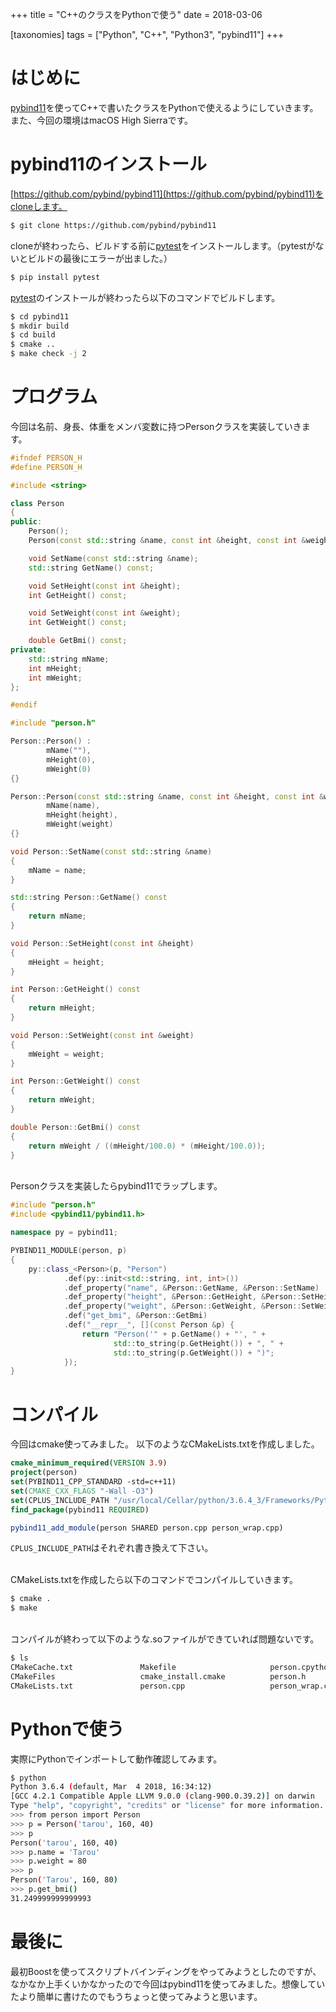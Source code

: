 +++
title = "C++のクラスをPythonで使う"
date = 2018-03-06

[taxonomies]
tags = ["Python", "C++", "Python3", "pybind11"]
+++
# はじめに
[pybind11](https://github.com/pybind/pybind11)を使ってC++で書いたクラスをPythonで使えるようにしていきます。
また、今回の環境はmacOS High Sierraです。

<!-- more -->

# pybind11のインストール
[https://github.com/pybind/pybind11](https://github.com/pybind/pybind11)をcloneします。

```bash
$ git clone https://github.com/pybind/pybind11
```

cloneが終わったら、ビルドする前に[pytest](https://docs.pytest.org/en/latest/)をインストールします。（pytestがないとビルドの最後にエラーが出ました。）

```bash
$ pip install pytest
```

[pytest](https://docs.pytest.org/en/latest/)のインストールが終わったら以下のコマンドでビルドします。

```bash
$ cd pybind11
$ mkdir build
$ cd build
$ cmake ..
$ make check -j 2
```


# プログラム
今回は名前、身長、体重をメンバ変数に持つPersonクラスを実装していきます。

```c++
#ifndef PERSON_H
#define PERSON_H

#include <string>

class Person
{
public:
    Person();
    Person(const std::string &name, const int &height, const int &weight);

    void SetName(const std::string &name);
    std::string GetName() const;

    void SetHeight(const int &height);
    int GetHeight() const;

    void SetWeight(const int &weight);
    int GetWeight() const;

    double GetBmi() const;
private:
    std::string mName;
    int mHeight;
    int mWeight;
};

#endif
```

```c++
#include "person.h"

Person::Person() :
        mName(""),
        mHeight(0),
        mWeight(0)
{}

Person::Person(const std::string &name, const int &height, const int &weight) :
        mName(name),
        mHeight(height),
        mWeight(weight)
{}

void Person::SetName(const std::string &name)
{
    mName = name;
}

std::string Person::GetName() const
{
    return mName;
}

void Person::SetHeight(const int &height)
{
    mHeight = height;
}

int Person::GetHeight() const
{
    return mHeight;
}

void Person::SetWeight(const int &weight)
{
    mWeight = weight;
}

int Person::GetWeight() const
{
    return mWeight;
}

double Person::GetBmi() const
{
    return mWeight / ((mHeight/100.0) * (mHeight/100.0));
}
```

<br>
Personクラスを実装したらpybind11でラップします。

```c++
#include "person.h"
#include <pybind11/pybind11.h>

namespace py = pybind11;

PYBIND11_MODULE(person, p)
{
    py::class_<Person>(p, "Person")
            .def(py::init<std::string, int, int>())
            .def_property("name", &Person::GetName, &Person::SetName)
            .def_property("height", &Person::GetHeight, &Person::SetHeight)
            .def_property("weight", &Person::GetWeight, &Person::SetWeight)
            .def("get_bmi", &Person::GetBmi)
            .def("__repr__", [](const Person &p) {
                return "Person('" + p.GetName() + "', " +
                       std::to_string(p.GetHeight()) + ", " +
                       std::to_string(p.GetWeight()) + ")";
            });
}
```


# コンパイル
今回はcmake使ってみました。
以下のようなCMakeLists.txtを作成しました。

```cmake
cmake_minimum_required(VERSION 3.9)
project(person)
set(PYBIND11_CPP_STANDARD -std=c++11)
set(CMAKE_CXX_FLAGS "-Wall -O3")
set(CPLUS_INCLUDE_PATH "/usr/local/Cellar/python/3.6.4_3/Frameworks/Python.framework/Versions/3.6/include/python3.6m/")
find_package(pybind11 REQUIRED)

pybind11_add_module(person SHARED person.cpp person_wrap.cpp)
```
`CPLUS_INCLUDE_PATH`はそれぞれ書き換えて下さい。

<br>
CMakeLists.txtを作成したら以下のコマンドでコンパイルしていきます。

```bash
$ cmake .
$ make
```

<br>
コンパイルが終わって以下のような.soファイルができていれば問題ないです。

```bash
$ ls
CMakeCache.txt               Makefile                     person.cpython-36m-darwin.so
CMakeFiles                   cmake_install.cmake          person.h
CMakeLists.txt               person.cpp                   person_wrap.cpp
```

# Pythonで使う
実際にPythonでインポートして動作確認してみます。

```bash
$ python
Python 3.6.4 (default, Mar  4 2018, 16:34:12)
[GCC 4.2.1 Compatible Apple LLVM 9.0.0 (clang-900.0.39.2)] on darwin
Type "help", "copyright", "credits" or "license" for more information.
>>> from person import Person
>>> p = Person('tarou', 160, 40)
>>> p
Person('tarou', 160, 40)
>>> p.name = 'Tarou'
>>> p.weight = 80
>>> p
Person('Tarou', 160, 80)
>>> p.get_bmi()
31.249999999999993
```

# 最後に
最初Boostを使ってスクリプトバインディングをやってみようとしたのですが、なかなか上手くいかなかったので今回はpybind11を使ってみました。想像していたより簡単に書けたのでもうちょっと使ってみようと思います。
